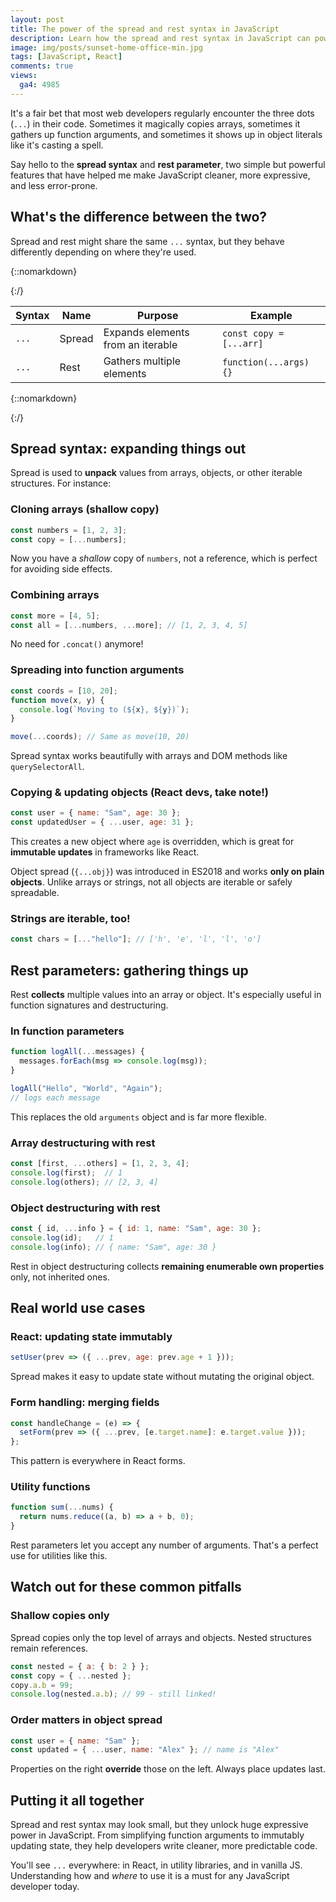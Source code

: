 ```yaml
---
layout: post
title: The power of the spread and rest syntax in JavaScript
description: Learn how the spread and rest syntax in JavaScript can power up the front-end, from array handling to React state updates, with tips every developer should know.
image: img/posts/sunset-home-office-min.jpg
tags: [JavaScript, React]
comments: true
views:
  ga4: 4985
---
```


It's a fair bet that most web developers regularly encounter the three dots (`...`) in their code. Sometimes it magically copies arrays, sometimes it gathers up function arguments, and sometimes it shows up in object literals like it's casting a spell.

Say hello to the **spread syntax** and **rest parameter**, two simple but powerful features that have helped me make JavaScript cleaner, more expressive, and less error-prone.

## What's the difference between the two?

Spread and rest might share the same `...` syntax, but they behave differently depending on where they're used.

{::nomarkdown}
<div class="table-container">
{:/}

| Syntax | Name   | Purpose                           | Example                 |
| ------ | ------ | --------------------------------- | ----------------------- |
| `...`  | Spread | Expands elements from an iterable | `const copy = [...arr]` |
| `...`  | Rest   | Gathers multiple elements         | `function(...args) {}`  |

{::nomarkdown}
</div>
{:/}

## Spread syntax: expanding things out

Spread is used to **unpack** values from arrays, objects, or other iterable structures. For instance:

### Cloning arrays (shallow copy)

```js
const numbers = [1, 2, 3];
const copy = [...numbers];
```

Now you have a *shallow* copy of `numbers`, not a reference, which is perfect for avoiding side effects.

### Combining arrays

```js
const more = [4, 5];
const all = [...numbers, ...more]; // [1, 2, 3, 4, 5]
```

No need for `.concat()` anymore!

### Spreading into function arguments

```js
const coords = [10, 20];
function move(x, y) {
  console.log(`Moving to (${x}, ${y})`);
}

move(...coords); // Same as move(10, 20)
```

Spread syntax works beautifully with arrays and DOM methods like `querySelectorAll`.

### Copying & updating objects (React devs, take note!)

```js
const user = { name: "Sam", age: 30 };
const updatedUser = { ...user, age: 31 };
```

This creates a new object where `age` is overridden, which is great for **immutable updates** in frameworks like React.

<aside class="message" role="note">
Object spread (<code>{...obj}</code>) was introduced in ES2018 and works <strong>only on plain objects</strong>. Unlike arrays or strings, not all objects are iterable or safely spreadable.
</aside>

### Strings are iterable, too!

```js
const chars = [..."hello"]; // ['h', 'e', 'l', 'l', 'o']
```

## Rest parameters: gathering things up

Rest **collects** multiple values into an array or object. It's especially useful in function signatures and destructuring.

### In function parameters

```js
function logAll(...messages) {
  messages.forEach(msg => console.log(msg));
}

logAll("Hello", "World", "Again");
// logs each message
```

This replaces the old `arguments` object and is far more flexible.

### Array destructuring with rest

```js
const [first, ...others] = [1, 2, 3, 4];
console.log(first);  // 1
console.log(others); // [2, 3, 4]
```

### Object destructuring with rest

```js
const { id, ...info } = { id: 1, name: "Sam", age: 30 };
console.log(id);   // 1
console.log(info); // { name: "Sam", age: 30 }
```

<aside class="message" role="note">
Rest in object destructuring collects <strong>remaining enumerable own properties</strong> only, not inherited ones.
</aside>

## Real world use cases

### React: updating state immutably

```js
setUser(prev => ({ ...prev, age: prev.age + 1 }));
```

Spread makes it easy to update state without mutating the original object.

### Form handling: merging fields

```js
const handleChange = (e) => {
  setForm(prev => ({ ...prev, [e.target.name]: e.target.value }));
};
```

This pattern is everywhere in React forms.

### Utility functions

```js
function sum(...nums) {
  return nums.reduce((a, b) => a + b, 0);
}
```

Rest parameters let you accept any number of arguments. That's a perfect use for utilities like this.

## Watch out for these common pitfalls

### Shallow copies only

Spread copies only the top level of arrays and objects. Nested structures remain references.

```js
const nested = { a: { b: 2 } };
const copy = { ...nested };
copy.a.b = 99;
console.log(nested.a.b); // 99 - still linked!
```

### Order matters in object spread

```js
const user = { name: "Sam" };
const updated = { ...user, name: "Alex" }; // name is "Alex"
```

Properties on the right **override** those on the left. Always place updates last.

## Putting it all together

Spread and rest syntax may look small, but they unlock huge expressive power in JavaScript. From simplifying function arguments to immutably updating state, they help developers write cleaner, more predictable code.

You'll see `...` everywhere: in React, in utility libraries, and in vanilla JS. Understanding how and *where* to use it is a must for any JavaScript developer today.